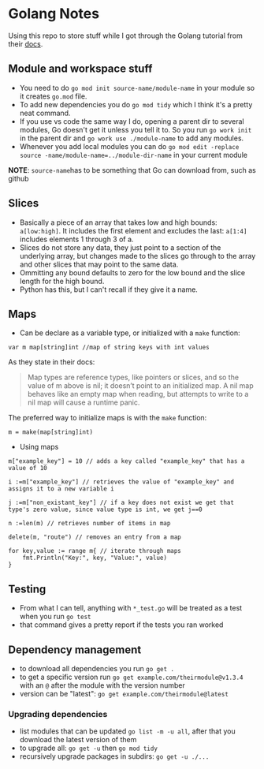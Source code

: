 # Golang Notes

Using this repo to store stuff while I got through the Golang tutorial from their [docs](https://go.dev/doc/).

## Module and workspace stuff
* You need to do `go mod init source-name/module-name` in your module so it creates `go.mod` file. 
* To add new dependencies you do `go mod tidy` which I think it's a pretty neat command.
* If you use vs code the same way I do, opening a parent dir to several modules, Go doesn't get it unless you tell it to. So you run `go work init` in the parent dir and `go work use ./module-name` to add any modules.
* Whenever you add local modules you can do `go mod edit -replace source -name/module-name=../module-dir-name` in your current module

**NOTE**: `source-name`has to be something that Go can download from, such as github

## Slices
* Basically a piece of an array that takes low and high bounds: `a[low:high]`. It includes the first element and excludes the last: `a[1:4]` includes elements 1 through 3 of a.
* Slices do not store any data, they just point to a section of the underlying array, but changes made to the slices go through to the array and other slices that may point to the same data.
* Ommitting any bound defaults to zero for the low bound and the slice length for the high bound.
* Python has this, but I can't recall if they give it a name.

## Maps
* Can be declare as a variable type, or initialized with a `make` function:
```
var m map[string]int //map of string keys with int values
```
As they state in their docs:
> Map types are reference types, like pointers or slices, and so the value of m above is nil; it doesn’t point to an initialized map. A nil map behaves like an empty map when reading, but attempts to write to a nil map will cause a runtime panic.

The preferred way to initialize maps is with the `make` function:
```
m = make(map[string]int)
```
* Using maps
```
m["example_key"] = 10 // adds a key called "example_key" that has a value of 10

i :=m["example_key"] // retrieves the value of "example_key" and assigns it to a new variable i

j :=m["non_existant_key"] // if a key does not exist we get that type's zero value, since value type is int, we get j==0

n :=len(m) // retrieves number of items in map

delete(m, "route") // removes an entry from a map

for key,value := range m{ // iterate through maps
    fmt.Println("Key:", key, "Value:", value)
}
```

## Testing
* From what I can tell, anything with `*_test.go` will be treated as a test when you run `go test`
* that command gives a pretty report if the tests you ran worked

## Dependency management

* to download all dependencies you run `go get .`
* to get a specific version run `go get example.com/theirmodule@v1.3.4` with an `@` after the module with the version number
* version can be "latest": `go get example.com/theirmodule@latest`

### Upgrading dependencies
* list modules that can be updated `go list -m -u all`, after that you download the latest version of them
* to upgrade all: `go get -u` then `go mod tidy`
* recursively upgrade packages in subdirs: `go get -u ./...`

